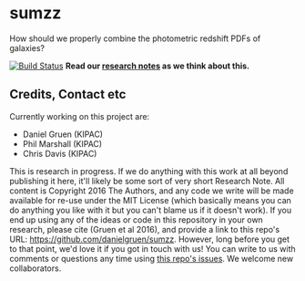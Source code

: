 # sumzz

How should we properly combine the photometric redshift PDFs of galaxies?

[![Build Status](https://travis-ci.org/danielgruen/sumzz.svg?branch=master)](https://travis-ci.org/danielgruen/sumzz)
**Read our [research notes](https://github.com/danielgruen/sumzz/blob/pdf/sumzz.pdf) as we think about this.**

## Credits, Contact etc

Currently working on this project are:
* Daniel Gruen (KIPAC)
* Phil Marshall (KIPAC)
* Chris Davis (KIPAC)

This is research in progress. If we do anything with this work at all beyond publishing it here, it'll likely be some sort of very short Research Note. All content is Copyright 2016 The Authors, and any code we write will be made available for re-use under the MIT License (which basically means you can do anything you like with it but you can't blame us if it doesn't work). If you end up using any of the ideas or code in this repository in your own research, please cite (Gruen et al 2016), and provide a link to this repo's URL: https://github.com/danielgruen/sumzz. However, long before you get to that point, we'd love it if you got in touch with us! You can write to us with comments or questions any time using [this repo's issues](https://github.com/danielgruen/sumzz/issues). We welcome new collaborators.
